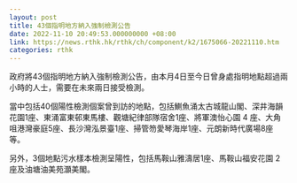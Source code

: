 ```yaml
---
layout: post
title: 43個指明地方納入強制檢測公告
date: 2022-11-10 20:49:53.000000000 +08:00
link: https://news.rthk.hk/rthk/ch/component/k2/1675066-20221110.htm
categories: rthk
---
```


政府將43個指明地方納入強制檢測公告，由本月4日至今日曾身處指明地點超過兩小時的人士，需要在未來兩日接受檢測。

當中包括40個陽性檢測個案曾到訪的地點，包括鰂魚涌太古城龍山閣、深井海韻花園1座、東涌富東邨東馬樓、觀塘紀律部隊宿舍1座、將軍澳怡心園 4 座、大角咀港灣豪庭5座、長沙灣泓景臺1座、掃管笏愛琴海岸1座、元朗新時代廣場8座等。

另外，3個地點污水樣本檢測呈陽性，包括馬鞍山雅濤居1座、馬鞍山福安花園 2 座及油塘油美苑灝美閣。
